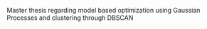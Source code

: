 Master thesis regarding model based optimization using Gaussian Processes and clustering through DBSCAN
